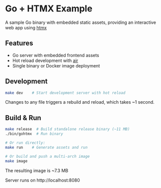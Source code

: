 # Go + HTMX Example

A sample Go binary with embedded static assets, providing an interactive web app using [htmx](https://htmx.org)

## Features

- Go server with embedded frontend assets
- Hot reload development with [air](https://github.com/air-verse/air)
- Single binary or Docker image deployment

## Development

```bash
make dev    # Start development server with hot reload
```

Changes to any file triggers a rebuild and reload, which takes ~1 second.

## Build & Run

```bash
make release  # Build standalone release binary (~11 MB)
./bin/gohtmx  # Run binary

# Or run directly:
make run    # Generate assets and run

# Or build and push a multi-arch image
make image
```

The resulting image is ~7.3 MB

Server runs on http://localhost:8080
